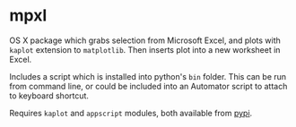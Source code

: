 mpxl
=====

OS X package which grabs selection from Microsoft Excel, and plots with `kaplot` extension to `matplotlib`. Then inserts plot into a new worksheet in Excel.

Includes a script which is installed into python's `bin` folder. This can be run from command line, or could be included into an Automator script to attach to keyboard shortcut.

Requires `kaplot` and `appscript` modules, both available from [pypi](http://pypi.python.org).
